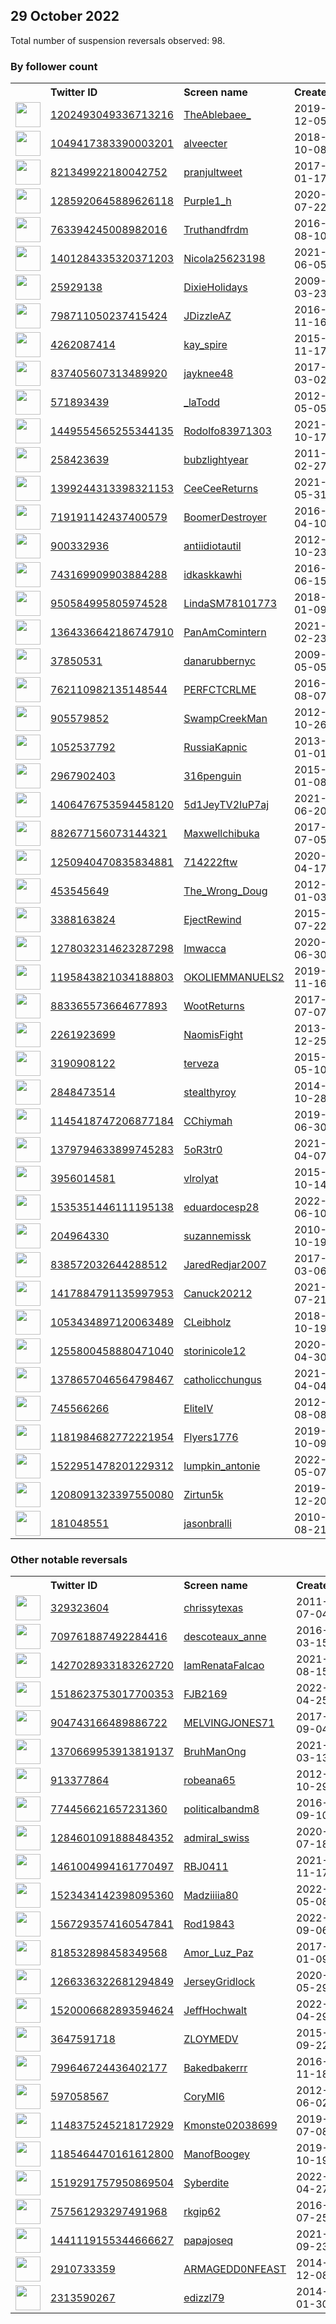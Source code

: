 
## 29 October 2022
Total number of suspension reversals observed: 98.

### By follower count
<table><tr><th></th><th align="left">Twitter ID</th><th align="left">Screen name</th>
<th align="left">Created</th><th align="left">Status</th><th align="left">Suspended</th><th align="left">Followers</th>
<tr><td><a href="https://pbs.twimg.com/profile_images/1666486018265034753/QdRvmKKH_normal.jpg"><img src="https://pbs.twimg.com/profile_images/1666486018265034753/QdRvmKKH_normal.jpg" width="40px" height="40px" align="center"/></a></td><td><a href="https://twitter.com/intent/user?user_id=1202493049336713216">1202493049336713216</a></td><td><a href="https://twitter.com/TheAblebaee_">TheAblebaee_</a></td><td>2019-12-05</td><td align="center"></td><td></td><td>76333</td></tr>
<tr><td><a href="https://pbs.twimg.com/profile_images/1344392178353672193/CmaxFyoC_normal.jpg"><img src="https://pbs.twimg.com/profile_images/1344392178353672193/CmaxFyoC_normal.jpg" width="40px" height="40px" align="center"/></a></td><td><a href="https://twitter.com/intent/user?user_id=1049417383390003201">1049417383390003201</a></td><td><a href="https://twitter.com/alveecter">alveecter</a></td><td>2018-10-08</td><td align="center"></td><td></td><td>9239</td></tr>
<tr><td><a href="https://pbs.twimg.com/profile_images/1588391160271470592/_N-GsOY9_normal.jpg"><img src="https://pbs.twimg.com/profile_images/1588391160271470592/_N-GsOY9_normal.jpg" width="40px" height="40px" align="center"/></a></td><td><a href="https://twitter.com/intent/user?user_id=821349922180042752">821349922180042752</a></td><td><a href="https://twitter.com/pranjultweet">pranjultweet</a></td><td>2017-01-17</td><td align="center"></td><td></td><td>7063</td></tr>
<tr><td><a href="https://pbs.twimg.com/profile_images/1357959660788187138/ru3Y9sml_normal.jpg"><img src="https://pbs.twimg.com/profile_images/1357959660788187138/ru3Y9sml_normal.jpg" width="40px" height="40px" align="center"/></a></td><td><a href="https://twitter.com/intent/user?user_id=1285920645889626118">1285920645889626118</a></td><td><a href="https://twitter.com/Purple1_h">Purple1_h</a></td><td>2020-07-22</td><td align="center"></td><td></td><td>6137</td></tr>
<tr><td><a href="https://pbs.twimg.com/profile_images/1045820677767540736/KxTwuVOK_normal.jpg"><img src="https://pbs.twimg.com/profile_images/1045820677767540736/KxTwuVOK_normal.jpg" width="40px" height="40px" align="center"/></a></td><td><a href="https://twitter.com/intent/user?user_id=763394245008982016">763394245008982016</a></td><td><a href="https://twitter.com/Truthandfrdm">Truthandfrdm</a></td><td>2016-08-10</td><td align="center"></td><td></td><td>5000</td></tr>
<tr><td><a href="https://pbs.twimg.com/profile_images/1579783324515667969/-TfqmiUt_normal.jpg"><img src="https://pbs.twimg.com/profile_images/1579783324515667969/-TfqmiUt_normal.jpg" width="40px" height="40px" align="center"/></a></td><td><a href="https://twitter.com/intent/user?user_id=1401284335320371203">1401284335320371203</a></td><td><a href="https://twitter.com/Nicola25623198">Nicola25623198</a></td><td>2021-06-05</td><td align="center">🚫</td><td>2022-09-20</td><td>3491</td></tr>
<tr><td><a href="https://pbs.twimg.com/profile_images/623221350/bonnieblue_normal.jpeg"><img src="https://pbs.twimg.com/profile_images/623221350/bonnieblue_normal.jpeg" width="40px" height="40px" align="center"/></a></td><td><a href="https://twitter.com/intent/user?user_id=25929138">25929138</a></td><td><a href="https://twitter.com/DixieHolidays">DixieHolidays</a></td><td>2009-03-23</td><td align="center"></td><td></td><td>2954</td></tr>
<tr><td><a href="https://pbs.twimg.com/profile_images/1272998816786997248/A4M7WTHd_normal.jpg"><img src="https://pbs.twimg.com/profile_images/1272998816786997248/A4M7WTHd_normal.jpg" width="40px" height="40px" align="center"/></a></td><td><a href="https://twitter.com/intent/user?user_id=798711050237415424">798711050237415424</a></td><td><a href="https://twitter.com/JDizzleAZ">JDizzleAZ</a></td><td>2016-11-16</td><td align="center"></td><td></td><td>2882</td></tr>
<tr><td><a href="https://pbs.twimg.com/profile_images/1637829744795238403/ENPT9-nh_normal.jpg"><img src="https://pbs.twimg.com/profile_images/1637829744795238403/ENPT9-nh_normal.jpg" width="40px" height="40px" align="center"/></a></td><td><a href="https://twitter.com/intent/user?user_id=4262087414">4262087414</a></td><td><a href="https://twitter.com/kay_spire">kay_spire</a></td><td>2015-11-17</td><td align="center"></td><td></td><td>2837</td></tr>
<tr><td><a href="https://pbs.twimg.com/profile_images/1586328862501347334/9uldMnbf_normal.jpg"><img src="https://pbs.twimg.com/profile_images/1586328862501347334/9uldMnbf_normal.jpg" width="40px" height="40px" align="center"/></a></td><td><a href="https://twitter.com/intent/user?user_id=837405607313489920">837405607313489920</a></td><td><a href="https://twitter.com/jayknee48">jayknee48</a></td><td>2017-03-02</td><td align="center">🚫</td><td></td><td>2789</td></tr>
<tr><td><a href="https://pbs.twimg.com/profile_images/1624931636029579265/SCkFFaZj_normal.jpg"><img src="https://pbs.twimg.com/profile_images/1624931636029579265/SCkFFaZj_normal.jpg" width="40px" height="40px" align="center"/></a></td><td><a href="https://twitter.com/intent/user?user_id=571893439">571893439</a></td><td><a href="https://twitter.com/_laTodd">_laTodd</a></td><td>2012-05-05</td><td align="center"></td><td></td><td>2444</td></tr>
<tr><td><a href="https://pbs.twimg.com/profile_images/1597910141554286592/cRSOQGZy_normal.jpg"><img src="https://pbs.twimg.com/profile_images/1597910141554286592/cRSOQGZy_normal.jpg" width="40px" height="40px" align="center"/></a></td><td><a href="https://twitter.com/intent/user?user_id=1449554565255344135">1449554565255344135</a></td><td><a href="https://twitter.com/Rodolfo83971303">Rodolfo83971303</a></td><td>2021-10-17</td><td align="center"></td><td>2022-10-21</td><td>2330</td></tr>
<tr><td><a href="https://pbs.twimg.com/profile_images/1660042285353164800/qGZxgSv8_normal.jpg"><img src="https://pbs.twimg.com/profile_images/1660042285353164800/qGZxgSv8_normal.jpg" width="40px" height="40px" align="center"/></a></td><td><a href="https://twitter.com/intent/user?user_id=258423639">258423639</a></td><td><a href="https://twitter.com/bubzlightyear">bubzlightyear</a></td><td>2011-02-27</td><td align="center"></td><td></td><td>2180</td></tr>
<tr><td><a href="https://pbs.twimg.com/profile_images/1637181768582279168/11IPTMBM_normal.jpg"><img src="https://pbs.twimg.com/profile_images/1637181768582279168/11IPTMBM_normal.jpg" width="40px" height="40px" align="center"/></a></td><td><a href="https://twitter.com/intent/user?user_id=1399244313398321153">1399244313398321153</a></td><td><a href="https://twitter.com/CeeCeeReturns">CeeCeeReturns</a></td><td>2021-05-31</td><td align="center">🚫</td><td></td><td>2175</td></tr>
<tr><td><a href="https://pbs.twimg.com/profile_images/1607953086508662786/AAhagq2v_normal.jpg"><img src="https://pbs.twimg.com/profile_images/1607953086508662786/AAhagq2v_normal.jpg" width="40px" height="40px" align="center"/></a></td><td><a href="https://twitter.com/intent/user?user_id=719191142437400579">719191142437400579</a></td><td><a href="https://twitter.com/BoomerDestroyer">BoomerDestroyer</a></td><td>2016-04-10</td><td align="center">🔒</td><td></td><td>2137</td></tr>
<tr><td><a href="https://pbs.twimg.com/profile_images/1433888153803399171/sEbsBPrK_normal.jpg"><img src="https://pbs.twimg.com/profile_images/1433888153803399171/sEbsBPrK_normal.jpg" width="40px" height="40px" align="center"/></a></td><td><a href="https://twitter.com/intent/user?user_id=900332936">900332936</a></td><td><a href="https://twitter.com/antiidiotautil">antiidiotautil</a></td><td>2012-10-23</td><td align="center"></td><td>2022-09-10</td><td>2052</td></tr>
<tr><td><a href="https://pbs.twimg.com/profile_images/1646029412268392448/jLNEhgoy_normal.jpg"><img src="https://pbs.twimg.com/profile_images/1646029412268392448/jLNEhgoy_normal.jpg" width="40px" height="40px" align="center"/></a></td><td><a href="https://twitter.com/intent/user?user_id=743169909903884288">743169909903884288</a></td><td><a href="https://twitter.com/idkaskkawhi">idkaskkawhi</a></td><td>2016-06-15</td><td align="center"></td><td></td><td>1995</td></tr>
<tr><td><a href="https://pbs.twimg.com/profile_images/1588763674373914624/ECXPDswI_normal.jpg"><img src="https://pbs.twimg.com/profile_images/1588763674373914624/ECXPDswI_normal.jpg" width="40px" height="40px" align="center"/></a></td><td><a href="https://twitter.com/intent/user?user_id=950584995805974528">950584995805974528</a></td><td><a href="https://twitter.com/LindaSM78101773">LindaSM78101773</a></td><td>2018-01-09</td><td align="center">🚫</td><td></td><td>1935</td></tr>
<tr><td><a href="https://pbs.twimg.com/profile_images/1559787764824117248/E5a8XhxB_normal.jpg"><img src="https://pbs.twimg.com/profile_images/1559787764824117248/E5a8XhxB_normal.jpg" width="40px" height="40px" align="center"/></a></td><td><a href="https://twitter.com/intent/user?user_id=1364336642186747910">1364336642186747910</a></td><td><a href="https://twitter.com/PanAmComintern">PanAmComintern</a></td><td>2021-02-23</td><td align="center"></td><td>2022-10-19</td><td>1862</td></tr>
<tr><td><a href="https://pbs.twimg.com/profile_images/1203026054786535426/ujBAASnD_normal.jpg"><img src="https://pbs.twimg.com/profile_images/1203026054786535426/ujBAASnD_normal.jpg" width="40px" height="40px" align="center"/></a></td><td><a href="https://twitter.com/intent/user?user_id=37850531">37850531</a></td><td><a href="https://twitter.com/danarubbernyc">danarubbernyc</a></td><td>2009-05-05</td><td align="center"></td><td></td><td>1627</td></tr>
<tr><td><a href="https://pbs.twimg.com/profile_images/1667928766025285635/mOxyvs6R_normal.jpg"><img src="https://pbs.twimg.com/profile_images/1667928766025285635/mOxyvs6R_normal.jpg" width="40px" height="40px" align="center"/></a></td><td><a href="https://twitter.com/intent/user?user_id=762110982135148544">762110982135148544</a></td><td><a href="https://twitter.com/PERFCTCRLME">PERFCTCRLME</a></td><td>2016-08-07</td><td align="center"></td><td></td><td>1595</td></tr>
<tr><td><a href="https://pbs.twimg.com/profile_images/1639699746452299776/zXK2tt_9_normal.jpg"><img src="https://pbs.twimg.com/profile_images/1639699746452299776/zXK2tt_9_normal.jpg" width="40px" height="40px" align="center"/></a></td><td><a href="https://twitter.com/intent/user?user_id=905579852">905579852</a></td><td><a href="https://twitter.com/SwampCreekMan">SwampCreekMan</a></td><td>2012-10-26</td><td align="center"></td><td></td><td>1511</td></tr>
<tr><td><a href="https://pbs.twimg.com/profile_images/513016380392607745/4MQbAYRl_normal.png"><img src="https://pbs.twimg.com/profile_images/513016380392607745/4MQbAYRl_normal.png" width="40px" height="40px" align="center"/></a></td><td><a href="https://twitter.com/intent/user?user_id=1052537792">1052537792</a></td><td><a href="https://twitter.com/RussiaKapnic">RussiaKapnic</a></td><td>2013-01-01</td><td align="center"></td><td></td><td>1478</td></tr>
<tr><td><a href="https://pbs.twimg.com/profile_images/1629996061975621632/4x5MNvsG_normal.jpg"><img src="https://pbs.twimg.com/profile_images/1629996061975621632/4x5MNvsG_normal.jpg" width="40px" height="40px" align="center"/></a></td><td><a href="https://twitter.com/intent/user?user_id=2967902403">2967902403</a></td><td><a href="https://twitter.com/316penguin">316penguin</a></td><td>2015-01-08</td><td align="center"></td><td></td><td>1309</td></tr>
<tr><td><a href="https://pbs.twimg.com/profile_images/1580538687074492421/EEYG7iIx_normal.jpg"><img src="https://pbs.twimg.com/profile_images/1580538687074492421/EEYG7iIx_normal.jpg" width="40px" height="40px" align="center"/></a></td><td><a href="https://twitter.com/intent/user?user_id=1406476753594458120">1406476753594458120</a></td><td><a href="https://twitter.com/5d1JeyTV2IuP7aj">5d1JeyTV2IuP7aj</a></td><td>2021-06-20</td><td align="center"></td><td>2022-10-24</td><td>1255</td></tr>
<tr><td><a href="https://pbs.twimg.com/profile_images/1667787423835729923/l0pl7TRk_normal.jpg"><img src="https://pbs.twimg.com/profile_images/1667787423835729923/l0pl7TRk_normal.jpg" width="40px" height="40px" align="center"/></a></td><td><a href="https://twitter.com/intent/user?user_id=882677156073144321">882677156073144321</a></td><td><a href="https://twitter.com/Maxwellchibuka">Maxwellchibuka</a></td><td>2017-07-05</td><td align="center"></td><td></td><td>1232</td></tr>
<tr><td><a href="https://pbs.twimg.com/profile_images/1254905101895925760/mvd0a7c1_normal.jpg"><img src="https://pbs.twimg.com/profile_images/1254905101895925760/mvd0a7c1_normal.jpg" width="40px" height="40px" align="center"/></a></td><td><a href="https://twitter.com/intent/user?user_id=1250940470835834881">1250940470835834881</a></td><td><a href="https://twitter.com/714222ftw">714222ftw</a></td><td>2020-04-17</td><td align="center">🚫</td><td></td><td>1165</td></tr>
<tr><td><a href="https://pbs.twimg.com/profile_images/1299102574927282178/3CDAxjkw_normal.jpg"><img src="https://pbs.twimg.com/profile_images/1299102574927282178/3CDAxjkw_normal.jpg" width="40px" height="40px" align="center"/></a></td><td><a href="https://twitter.com/intent/user?user_id=453545649">453545649</a></td><td><a href="https://twitter.com/The_Wrong_Doug">The_Wrong_Doug</a></td><td>2012-01-03</td><td align="center"></td><td></td><td>1124</td></tr>
<tr><td><a href="https://pbs.twimg.com/profile_images/1665037617807732737/ekiyyF8C_normal.jpg"><img src="https://pbs.twimg.com/profile_images/1665037617807732737/ekiyyF8C_normal.jpg" width="40px" height="40px" align="center"/></a></td><td><a href="https://twitter.com/intent/user?user_id=3388163824">3388163824</a></td><td><a href="https://twitter.com/EjectRewind">EjectRewind</a></td><td>2015-07-22</td><td align="center"></td><td></td><td>1120</td></tr>
<tr><td><a href="https://pbs.twimg.com/profile_images/1610107464325677058/i8aIQthI_normal.jpg"><img src="https://pbs.twimg.com/profile_images/1610107464325677058/i8aIQthI_normal.jpg" width="40px" height="40px" align="center"/></a></td><td><a href="https://twitter.com/intent/user?user_id=1278032314623287298">1278032314623287298</a></td><td><a href="https://twitter.com/Imwacca">Imwacca</a></td><td>2020-06-30</td><td align="center"></td><td>2022-10-20</td><td>991</td></tr>
<tr><td><a href="https://pbs.twimg.com/profile_images/1663817728828874754/mrydydPG_normal.jpg"><img src="https://pbs.twimg.com/profile_images/1663817728828874754/mrydydPG_normal.jpg" width="40px" height="40px" align="center"/></a></td><td><a href="https://twitter.com/intent/user?user_id=1195843821034188803">1195843821034188803</a></td><td><a href="https://twitter.com/OKOLIEMMANUELS2">OKOLIEMMANUELS2</a></td><td>2019-11-16</td><td align="center"></td><td>2022-10-19</td><td>968</td></tr>
<tr><td><a href="https://pbs.twimg.com/profile_images/1649174111921356802/BInEiSGI_normal.jpg"><img src="https://pbs.twimg.com/profile_images/1649174111921356802/BInEiSGI_normal.jpg" width="40px" height="40px" align="center"/></a></td><td><a href="https://twitter.com/intent/user?user_id=883365573664677893">883365573664677893</a></td><td><a href="https://twitter.com/WootReturns">WootReturns</a></td><td>2017-07-07</td><td align="center"></td><td></td><td>958</td></tr>
<tr><td><a href="https://pbs.twimg.com/profile_images/1322590691445321739/6kxMjQvL_normal.jpg"><img src="https://pbs.twimg.com/profile_images/1322590691445321739/6kxMjQvL_normal.jpg" width="40px" height="40px" align="center"/></a></td><td><a href="https://twitter.com/intent/user?user_id=2261923699">2261923699</a></td><td><a href="https://twitter.com/NaomisFight">NaomisFight</a></td><td>2013-12-25</td><td align="center"></td><td></td><td>951</td></tr>
<tr><td><a href="https://pbs.twimg.com/profile_images/1059125455645626368/TYp2b-dv_normal.jpg"><img src="https://pbs.twimg.com/profile_images/1059125455645626368/TYp2b-dv_normal.jpg" width="40px" height="40px" align="center"/></a></td><td><a href="https://twitter.com/intent/user?user_id=3190908122">3190908122</a></td><td><a href="https://twitter.com/terveza">terveza</a></td><td>2015-05-10</td><td align="center"></td><td></td><td>931</td></tr>
<tr><td><a href="https://pbs.twimg.com/profile_images/1668374599124283395/PGLHUdqK_normal.jpg"><img src="https://pbs.twimg.com/profile_images/1668374599124283395/PGLHUdqK_normal.jpg" width="40px" height="40px" align="center"/></a></td><td><a href="https://twitter.com/intent/user?user_id=2848473514">2848473514</a></td><td><a href="https://twitter.com/stealthyroy">stealthyroy</a></td><td>2014-10-28</td><td align="center"></td><td></td><td>896</td></tr>
<tr><td><a href="https://pbs.twimg.com/profile_images/1631066396816703491/92Heacuk_normal.jpg"><img src="https://pbs.twimg.com/profile_images/1631066396816703491/92Heacuk_normal.jpg" width="40px" height="40px" align="center"/></a></td><td><a href="https://twitter.com/intent/user?user_id=1145418747206877184">1145418747206877184</a></td><td><a href="https://twitter.com/CChiymah">CChiymah</a></td><td>2019-06-30</td><td align="center"></td><td>2022-10-24</td><td>844</td></tr>
<tr><td><a href="https://pbs.twimg.com/profile_images/1631616301310287874/9HE2W8ta_normal.png"><img src="https://pbs.twimg.com/profile_images/1631616301310287874/9HE2W8ta_normal.png" width="40px" height="40px" align="center"/></a></td><td><a href="https://twitter.com/intent/user?user_id=1379794633899745283">1379794633899745283</a></td><td><a href="https://twitter.com/5oR3tr0">5oR3tr0</a></td><td>2021-04-07</td><td align="center">🚫</td><td>2022-10-26</td><td>838</td></tr>
<tr><td><a href="https://pbs.twimg.com/profile_images/1187741848577593344/r1-yqz3K_normal.jpg"><img src="https://pbs.twimg.com/profile_images/1187741848577593344/r1-yqz3K_normal.jpg" width="40px" height="40px" align="center"/></a></td><td><a href="https://twitter.com/intent/user?user_id=3956014581">3956014581</a></td><td><a href="https://twitter.com/vlrolyat">vlrolyat</a></td><td>2015-10-14</td><td align="center">🚫</td><td></td><td>765</td></tr>
<tr><td><a href="https://pbs.twimg.com/profile_images/1587058141161820161/BHO-i-Vx_normal.jpg"><img src="https://pbs.twimg.com/profile_images/1587058141161820161/BHO-i-Vx_normal.jpg" width="40px" height="40px" align="center"/></a></td><td><a href="https://twitter.com/intent/user?user_id=1535351446111195138">1535351446111195138</a></td><td><a href="https://twitter.com/eduardocesp28">eduardocesp28</a></td><td>2022-06-10</td><td align="center"></td><td>2022-10-05</td><td>752</td></tr>
<tr><td><a href="https://pbs.twimg.com/profile_images/1641651442690949120/_L48QMXW_normal.jpg"><img src="https://pbs.twimg.com/profile_images/1641651442690949120/_L48QMXW_normal.jpg" width="40px" height="40px" align="center"/></a></td><td><a href="https://twitter.com/intent/user?user_id=204964330">204964330</a></td><td><a href="https://twitter.com/suzannemissk">suzannemissk</a></td><td>2010-10-19</td><td align="center"></td><td></td><td>671</td></tr>
<tr><td><a href="https://pbs.twimg.com/profile_images/960263862258978816/OJQNgQP6_normal.jpg"><img src="https://pbs.twimg.com/profile_images/960263862258978816/OJQNgQP6_normal.jpg" width="40px" height="40px" align="center"/></a></td><td><a href="https://twitter.com/intent/user?user_id=838572032644288512">838572032644288512</a></td><td><a href="https://twitter.com/JaredRedjar2007">JaredRedjar2007</a></td><td>2017-03-06</td><td align="center">👋</td><td>2022-10-09</td><td>635</td></tr>
<tr><td><a href="https://pbs.twimg.com/profile_images/1587597841429569536/VcsTsok1_normal.jpg"><img src="https://pbs.twimg.com/profile_images/1587597841429569536/VcsTsok1_normal.jpg" width="40px" height="40px" align="center"/></a></td><td><a href="https://twitter.com/intent/user?user_id=1417884791135997953">1417884791135997953</a></td><td><a href="https://twitter.com/Canuck20212">Canuck20212</a></td><td>2021-07-21</td><td align="center"></td><td>2022-10-25</td><td>625</td></tr>
<tr><td><a href="https://pbs.twimg.com/profile_images/1586866467156512773/grXNqngb_normal.jpg"><img src="https://pbs.twimg.com/profile_images/1586866467156512773/grXNqngb_normal.jpg" width="40px" height="40px" align="center"/></a></td><td><a href="https://twitter.com/intent/user?user_id=1053434897120063489">1053434897120063489</a></td><td><a href="https://twitter.com/CLeibholz">CLeibholz</a></td><td>2018-10-19</td><td align="center"></td><td>2022-09-10</td><td>558</td></tr>
<tr><td><a href="https://pbs.twimg.com/profile_images/1654153756760473601/y6ifT4Pp_normal.jpg"><img src="https://pbs.twimg.com/profile_images/1654153756760473601/y6ifT4Pp_normal.jpg" width="40px" height="40px" align="center"/></a></td><td><a href="https://twitter.com/intent/user?user_id=1255800458880471040">1255800458880471040</a></td><td><a href="https://twitter.com/storinicole12">storinicole12</a></td><td>2020-04-30</td><td align="center"></td><td></td><td>542</td></tr>
<tr><td><a href="https://pbs.twimg.com/profile_images/1641061608863461377/hwEsREJf_normal.jpg"><img src="https://pbs.twimg.com/profile_images/1641061608863461377/hwEsREJf_normal.jpg" width="40px" height="40px" align="center"/></a></td><td><a href="https://twitter.com/intent/user?user_id=1378657046564798467">1378657046564798467</a></td><td><a href="https://twitter.com/catholicchungus">catholicchungus</a></td><td>2021-04-04</td><td align="center">🔒</td><td></td><td>519</td></tr>
<tr><td><a href="https://pbs.twimg.com/profile_images/1656662558730776576/dKh7yr6A_normal.jpg"><img src="https://pbs.twimg.com/profile_images/1656662558730776576/dKh7yr6A_normal.jpg" width="40px" height="40px" align="center"/></a></td><td><a href="https://twitter.com/intent/user?user_id=745566266">745566266</a></td><td><a href="https://twitter.com/EliteIV">EliteIV</a></td><td>2012-08-08</td><td align="center"></td><td></td><td>511</td></tr>
<tr><td><a href="https://pbs.twimg.com/profile_images/1182123414074646530/1NrKlaTg_normal.jpg"><img src="https://pbs.twimg.com/profile_images/1182123414074646530/1NrKlaTg_normal.jpg" width="40px" height="40px" align="center"/></a></td><td><a href="https://twitter.com/intent/user?user_id=1181984682772221954">1181984682772221954</a></td><td><a href="https://twitter.com/Flyers1776">Flyers1776</a></td><td>2019-10-09</td><td align="center"></td><td></td><td>481</td></tr>
<tr><td><a href="https://pbs.twimg.com/profile_images/1526564219960827905/DWU0ve6P_normal.jpg"><img src="https://pbs.twimg.com/profile_images/1526564219960827905/DWU0ve6P_normal.jpg" width="40px" height="40px" align="center"/></a></td><td><a href="https://twitter.com/intent/user?user_id=1522951478201229312">1522951478201229312</a></td><td><a href="https://twitter.com/lumpkin_antonie">lumpkin_antonie</a></td><td>2022-05-07</td><td align="center"></td><td>2022-06-12</td><td>457</td></tr>
<tr><td><a href="https://pbs.twimg.com/profile_images/1616002623072571394/pfnoeCfY_normal.jpg"><img src="https://pbs.twimg.com/profile_images/1616002623072571394/pfnoeCfY_normal.jpg" width="40px" height="40px" align="center"/></a></td><td><a href="https://twitter.com/intent/user?user_id=1208091323397550080">1208091323397550080</a></td><td><a href="https://twitter.com/Zirtun5k">Zirtun5k</a></td><td>2019-12-20</td><td align="center"></td><td></td><td>421</td></tr>
<tr><td><a href="https://pbs.twimg.com/profile_images/1585775523954925568/yjqE8UGE_normal.jpg"><img src="https://pbs.twimg.com/profile_images/1585775523954925568/yjqE8UGE_normal.jpg" width="40px" height="40px" align="center"/></a></td><td><a href="https://twitter.com/intent/user?user_id=181048551">181048551</a></td><td><a href="https://twitter.com/jasonbralli">jasonbralli</a></td><td>2010-08-21</td><td align="center"></td><td>2022-09-21</td><td>402</td></tr>
</table>

### Other notable reversals
<table><tr><th></th><th align="left">Twitter ID</th><th align="left">Screen name</th>
<th align="left">Created</th><th align="left">Status</th><th align="left">Suspended</th><th align="left">Followers</th>
<tr><td><a href="https://pbs.twimg.com/profile_images/1334590866435022850/1XPED9ie_normal.jpg"><img src="https://pbs.twimg.com/profile_images/1334590866435022850/1XPED9ie_normal.jpg" width="40px" height="40px" align="center"/></a></td><td><a href="https://twitter.com/intent/user?user_id=329323604">329323604</a></td><td><a href="https://twitter.com/chrissytexas">chrissytexas</a></td><td>2011-07-04</td><td align="center"></td><td>2022-10-28</td><td>222</td></tr>
<tr><td><a href="https://pbs.twimg.com/profile_images/1652044256490430487/00IK0u-o_normal.jpg"><img src="https://pbs.twimg.com/profile_images/1652044256490430487/00IK0u-o_normal.jpg" width="40px" height="40px" align="center"/></a></td><td><a href="https://twitter.com/intent/user?user_id=709761887492284416">709761887492284416</a></td><td><a href="https://twitter.com/descoteaux_anne">descoteaux_anne</a></td><td>2016-03-15</td><td align="center"></td><td></td><td>73</td></tr>
<tr><td><a href="https://pbs.twimg.com/profile_images/1587231339618631680/Qx5xoFMO_normal.jpg"><img src="https://pbs.twimg.com/profile_images/1587231339618631680/Qx5xoFMO_normal.jpg" width="40px" height="40px" align="center"/></a></td><td><a href="https://twitter.com/intent/user?user_id=1427028933183262720">1427028933183262720</a></td><td><a href="https://twitter.com/IamRenataFalcao">IamRenataFalcao</a></td><td>2021-08-15</td><td align="center">👋</td><td>2022-10-21</td><td>147</td></tr>
<tr><td><a href="https://pbs.twimg.com/profile_images/1615148151320580097/fBpYtEUH_normal.jpg"><img src="https://pbs.twimg.com/profile_images/1615148151320580097/fBpYtEUH_normal.jpg" width="40px" height="40px" align="center"/></a></td><td><a href="https://twitter.com/intent/user?user_id=1518623753017700353">1518623753017700353</a></td><td><a href="https://twitter.com/FJB2169">FJB2169</a></td><td>2022-04-25</td><td align="center"></td><td>2022-10-19</td><td>25</td></tr>
<tr><td><a href="https://pbs.twimg.com/profile_images/1271979713674780673/UicvvE83_normal.jpg"><img src="https://pbs.twimg.com/profile_images/1271979713674780673/UicvvE83_normal.jpg" width="40px" height="40px" align="center"/></a></td><td><a href="https://twitter.com/intent/user?user_id=904743166489886722">904743166489886722</a></td><td><a href="https://twitter.com/MELVINGJONES71">MELVINGJONES71</a></td><td>2017-09-04</td><td align="center"></td><td></td><td>352</td></tr>
<tr><td><a href="https://pbs.twimg.com/profile_images/1401892225370378247/NLwNe4jE_normal.jpg"><img src="https://pbs.twimg.com/profile_images/1401892225370378247/NLwNe4jE_normal.jpg" width="40px" height="40px" align="center"/></a></td><td><a href="https://twitter.com/intent/user?user_id=1370669953913819137">1370669953913819137</a></td><td><a href="https://twitter.com/BruhManOng">BruhManOng</a></td><td>2021-03-13</td><td align="center"></td><td>2022-10-25</td><td>233</td></tr>
<tr><td><a href="https://pbs.twimg.com/profile_images/1193507108957896706/S8GkIwNE_normal.jpg"><img src="https://pbs.twimg.com/profile_images/1193507108957896706/S8GkIwNE_normal.jpg" width="40px" height="40px" align="center"/></a></td><td><a href="https://twitter.com/intent/user?user_id=913377864">913377864</a></td><td><a href="https://twitter.com/robeana65">robeana65</a></td><td>2012-10-29</td><td align="center"></td><td></td><td>194</td></tr>
<tr><td><a href="https://pbs.twimg.com/profile_images/774459138868772864/X8D3kzZU_normal.jpg"><img src="https://pbs.twimg.com/profile_images/774459138868772864/X8D3kzZU_normal.jpg" width="40px" height="40px" align="center"/></a></td><td><a href="https://twitter.com/intent/user?user_id=774456621657231360">774456621657231360</a></td><td><a href="https://twitter.com/politicalbandm8">politicalbandm8</a></td><td>2016-09-10</td><td align="center"></td><td>2022-05-10</td><td>29</td></tr>
<tr><td><a href="https://pbs.twimg.com/profile_images/1286014805367758848/TkUQDL82_normal.jpg"><img src="https://pbs.twimg.com/profile_images/1286014805367758848/TkUQDL82_normal.jpg" width="40px" height="40px" align="center"/></a></td><td><a href="https://twitter.com/intent/user?user_id=1284601091888484352">1284601091888484352</a></td><td><a href="https://twitter.com/admiral_swiss">admiral_swiss</a></td><td>2020-07-18</td><td align="center"></td><td></td><td>190</td></tr>
<tr><td><a href="https://pbs.twimg.com/profile_images/1567925114687344641/JDjyoIj5_normal.jpg"><img src="https://pbs.twimg.com/profile_images/1567925114687344641/JDjyoIj5_normal.jpg" width="40px" height="40px" align="center"/></a></td><td><a href="https://twitter.com/intent/user?user_id=1461004994161770497">1461004994161770497</a></td><td><a href="https://twitter.com/RBJ0411">RBJ0411</a></td><td>2021-11-17</td><td align="center">🚫</td><td>2022-10-18</td><td>156</td></tr>
<tr><td><a href="https://abs.twimg.com/sticky/default_profile_images/default_profile_normal.png"><img src="https://abs.twimg.com/sticky/default_profile_images/default_profile_normal.png" width="40px" height="40px" align="center"/></a></td><td><a href="https://twitter.com/intent/user?user_id=1523434142398095360">1523434142398095360</a></td><td><a href="https://twitter.com/Madziiiia80">Madziiiia80</a></td><td>2022-05-08</td><td align="center"></td><td>2022-10-20</td><td>20</td></tr>
<tr><td><a href="https://pbs.twimg.com/profile_images/1574254645865750530/duuZKrxF_normal.jpg"><img src="https://pbs.twimg.com/profile_images/1574254645865750530/duuZKrxF_normal.jpg" width="40px" height="40px" align="center"/></a></td><td><a href="https://twitter.com/intent/user?user_id=1567293574160547841">1567293574160547841</a></td><td><a href="https://twitter.com/Rod19843">Rod19843</a></td><td>2022-09-06</td><td align="center"></td><td>2022-10-24</td><td>8</td></tr>
<tr><td><a href="https://pbs.twimg.com/profile_images/821075511333953536/Jpn1OOZR_normal.jpg"><img src="https://pbs.twimg.com/profile_images/821075511333953536/Jpn1OOZR_normal.jpg" width="40px" height="40px" align="center"/></a></td><td><a href="https://twitter.com/intent/user?user_id=818532898458349568">818532898458349568</a></td><td><a href="https://twitter.com/Amor_Luz_Paz">Amor_Luz_Paz</a></td><td>2017-01-09</td><td align="center"></td><td></td><td>23</td></tr>
<tr><td><a href="https://pbs.twimg.com/profile_images/1658814127899389952/BOZM-04z_normal.jpg"><img src="https://pbs.twimg.com/profile_images/1658814127899389952/BOZM-04z_normal.jpg" width="40px" height="40px" align="center"/></a></td><td><a href="https://twitter.com/intent/user?user_id=1266336322681294849">1266336322681294849</a></td><td><a href="https://twitter.com/JerseyGridlock">JerseyGridlock</a></td><td>2020-05-29</td><td align="center"></td><td></td><td>214</td></tr>
<tr><td><a href="https://abs.twimg.com/sticky/default_profile_images/default_profile_normal.png"><img src="https://abs.twimg.com/sticky/default_profile_images/default_profile_normal.png" width="40px" height="40px" align="center"/></a></td><td><a href="https://twitter.com/intent/user?user_id=1520006682893594624">1520006682893594624</a></td><td><a href="https://twitter.com/JeffHochwalt">JeffHochwalt</a></td><td>2022-04-29</td><td align="center"></td><td>2022-10-20</td><td>46</td></tr>
<tr><td><a href="https://pbs.twimg.com/profile_images/1162335153957609472/SRayK1X9_normal.jpg"><img src="https://pbs.twimg.com/profile_images/1162335153957609472/SRayK1X9_normal.jpg" width="40px" height="40px" align="center"/></a></td><td><a href="https://twitter.com/intent/user?user_id=3647591718">3647591718</a></td><td><a href="https://twitter.com/ZLOYMEDV">ZLOYMEDV</a></td><td>2015-09-22</td><td align="center"></td><td></td><td>347</td></tr>
<tr><td><a href="https://pbs.twimg.com/profile_images/1308157600559751169/y9YAWEvu_normal.jpg"><img src="https://pbs.twimg.com/profile_images/1308157600559751169/y9YAWEvu_normal.jpg" width="40px" height="40px" align="center"/></a></td><td><a href="https://twitter.com/intent/user?user_id=799646724436402177">799646724436402177</a></td><td><a href="https://twitter.com/Bakedbakerrr">Bakedbakerrr</a></td><td>2016-11-18</td><td align="center"></td><td></td><td>375</td></tr>
<tr><td><a href="https://pbs.twimg.com/profile_images/1617196822703013890/5dNr60GB_normal.jpg"><img src="https://pbs.twimg.com/profile_images/1617196822703013890/5dNr60GB_normal.jpg" width="40px" height="40px" align="center"/></a></td><td><a href="https://twitter.com/intent/user?user_id=597058567">597058567</a></td><td><a href="https://twitter.com/CoryMI6">CoryMI6</a></td><td>2012-06-02</td><td align="center"></td><td></td><td>121</td></tr>
<tr><td><a href="https://pbs.twimg.com/profile_images/1157839036318285824/EIbW_Gtk_normal.jpg"><img src="https://pbs.twimg.com/profile_images/1157839036318285824/EIbW_Gtk_normal.jpg" width="40px" height="40px" align="center"/></a></td><td><a href="https://twitter.com/intent/user?user_id=1148375245218172929">1148375245218172929</a></td><td><a href="https://twitter.com/Kmonste02038699">Kmonste02038699</a></td><td>2019-07-08</td><td align="center"></td><td>2022-10-20</td><td>171</td></tr>
<tr><td><a href="https://pbs.twimg.com/profile_images/1446659816470900737/74oI6drY_normal.jpg"><img src="https://pbs.twimg.com/profile_images/1446659816470900737/74oI6drY_normal.jpg" width="40px" height="40px" align="center"/></a></td><td><a href="https://twitter.com/intent/user?user_id=1185464470161612800">1185464470161612800</a></td><td><a href="https://twitter.com/ManofBoogey">ManofBoogey</a></td><td>2019-10-19</td><td align="center"></td><td>2022-10-14</td><td>156</td></tr>
<tr><td><a href="https://pbs.twimg.com/profile_images/1585121977920020481/Vv0WIEZq_normal.jpg"><img src="https://pbs.twimg.com/profile_images/1585121977920020481/Vv0WIEZq_normal.jpg" width="40px" height="40px" align="center"/></a></td><td><a href="https://twitter.com/intent/user?user_id=1519291757950869504">1519291757950869504</a></td><td><a href="https://twitter.com/Syberdite">Syberdite</a></td><td>2022-04-27</td><td align="center">🚫</td><td>2022-10-27</td><td>5</td></tr>
<tr><td><a href="https://pbs.twimg.com/profile_images/1080983842125762560/KNsk3Uir_normal.jpg"><img src="https://pbs.twimg.com/profile_images/1080983842125762560/KNsk3Uir_normal.jpg" width="40px" height="40px" align="center"/></a></td><td><a href="https://twitter.com/intent/user?user_id=757561293297491968">757561293297491968</a></td><td><a href="https://twitter.com/rkgip62">rkgip62</a></td><td>2016-07-25</td><td align="center"></td><td></td><td>78</td></tr>
<tr><td><a href="https://abs.twimg.com/sticky/default_profile_images/default_profile_normal.png"><img src="https://abs.twimg.com/sticky/default_profile_images/default_profile_normal.png" width="40px" height="40px" align="center"/></a></td><td><a href="https://twitter.com/intent/user?user_id=1441119155344666627">1441119155344666627</a></td><td><a href="https://twitter.com/papajoseq">papajoseq</a></td><td>2021-09-23</td><td align="center"></td><td>2022-10-20</td><td>35</td></tr>
<tr><td><a href="https://pbs.twimg.com/profile_images/1272688908896071681/fuChvfv__normal.jpg"><img src="https://pbs.twimg.com/profile_images/1272688908896071681/fuChvfv__normal.jpg" width="40px" height="40px" align="center"/></a></td><td><a href="https://twitter.com/intent/user?user_id=2910733359">2910733359</a></td><td><a href="https://twitter.com/ARMAGEDD0NFEAST">ARMAGEDD0NFEAST</a></td><td>2014-12-08</td><td align="center">🚫</td><td></td><td>14</td></tr>
<tr><td><a href="https://pbs.twimg.com/profile_images/1280931105504444422/oyfpZ4zx_normal.jpg"><img src="https://pbs.twimg.com/profile_images/1280931105504444422/oyfpZ4zx_normal.jpg" width="40px" height="40px" align="center"/></a></td><td><a href="https://twitter.com/intent/user?user_id=2313590267">2313590267</a></td><td><a href="https://twitter.com/edizzl79">edizzl79</a></td><td>2014-01-30</td><td align="center"></td><td></td><td>34</td></tr>
</table>
